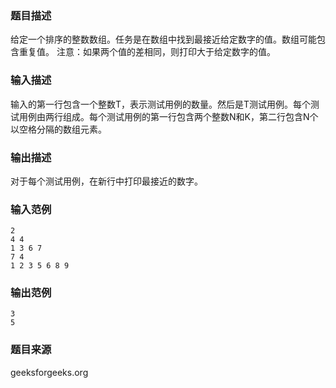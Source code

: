 ### 题目描述
给定一个排序的整数数组。任务是在数组中找到最接近给定数字的值。数组可能包含重复值。 注意：如果两个值的差相同，则打印大于给定数字的值。
### 输入描述
输入的第一行包含一个整数T，表示测试用例的数量。然后是T测试用例。每个测试用例由两行组成。每个测试用例的第一行包含两个整数N和K，第二行包含N个以空格分隔的数组元素。
### 输出描述
对于每个测试用例，在新行中打印最接近的数字。
### 输入范例
```
2
4 4
1 3 6 7
7 4
1 2 3 5 6 8 9
```
### 输出范例
```
3
5
```
### 题目来源
geeksforgeeks.org

